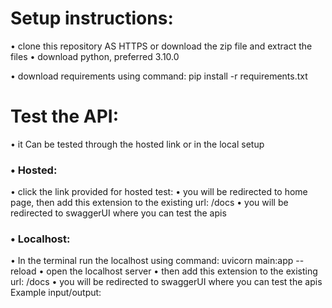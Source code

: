 # **Setup instructions**:
•	clone this repository AS HTTPS or download the zip file and extract the files
•	download python, preferred 3.10.0

•	download requirements using command: pip install -r requirements.txt
# **Test the API**:
•	it Can be tested through the hosted link or in the local setup
### •	Hosted:
•	click the link provided for hosted test:
•	you will be redirected to home page, then add this extension to the existing url: /docs
•	you will be redirected to swaggerUI where you can test the apis
### •	Localhost:
•	In the terminal run the localhost using command: uvicorn main:app --reload
•	open the localhost server
•	then add this extension to the existing url: /docs 
•	you will be redirected to swaggerUI where you can test the apis
Example input/output:



